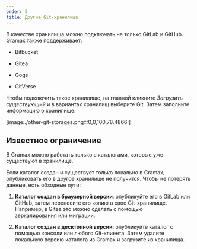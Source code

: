```yaml
---
order: 5
title: Другие Git-хранилища
---
```


В качестве хранилища можно подключать не только GitLab и GitHub. Gramax также поддерживает:

-  Bitbucket

-  Gitea

-  Gogs

-  GitVerse

Чтобы подключить такое хранилище, на главной кликните *Загрузить существующий* и в вариантах хранилищ выберите  Git. Затем заполните информацию о хранилище.

[image:./other-git-storages.png:::0,0,100,78.4866:]

## Известное ограничение

В Gramax можно работать только с каталогами, которые уже существуют в хранилище.

Если каталог создан и существует только локально в Gramax, опубликовать его в другое хранилище не получится. Чтобы не потерять данные, есть обходные пути:

1. **Каталог создан в браузерной версии**: опубликуйте его в GitLab или GitHub, затем перенесите его копию в свое Git-хранилище. Например, в Gitea это можно сделать с помощью[ зеркалирования](https://docs.gitea.com/usage/repo-mirror) или [миграции](https://docs.gitea.com/next/usage/migration).

2. **Каталог создан в десктопной версии**: опубликуйте каталог с помощью консоли или любого Git-клиента. Затем удалите локальную версию каталога из Gramax и загрузите из хранилища.